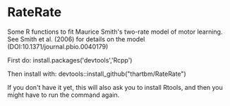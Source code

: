 # RateRate

Some R functions to fit Maurice Smith's two-rate model of motor learning. See Smith et al. (2006) for details on the model (DOI:10.1371/journal.pbio.0040179)

First do: install.packages('devtools','Rcpp')

Then install with: devtools::install_github("thartbm/RateRate")

If you don't have it yet, this will also ask you to install Rtools, and then you might have to run the command again.
